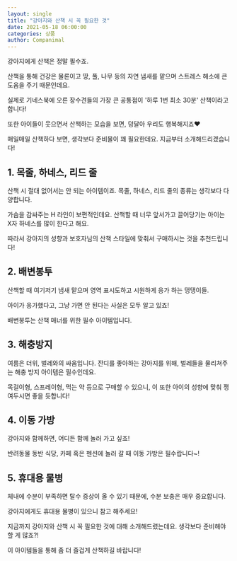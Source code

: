 ```yaml
---
layout: single
title: "강아지와 산책 시 꼭 필요한 것"
date: 2021-05-18 06:00:00
categories: 상품
author: Companimal
---
```


강아지에게 산책은 정말 필수죠.

산책을 통해 건강은 물론이고 땅, 풀, 나무 등의 자연 냄새를 맡으며 스트레스 해소에 큰 도움을 주기 때문인데요.

실제로 기네스북에 오른 장수견들의 가장 큰 공통점이 '하루 1번 최소 30분' 산책이라고 합니다!

또한 아이들이 웃으면서 산책하는 모습을 보면, 덩달아 우리도 행복해지죠♥

매일매일 산책하다 보면, 생각보다 준비물이 꽤 필요한데요. 지금부터 소개해드리겠습니다!

## 1. 목줄, 하네스, 리드 줄

산책 시 절대 없어서는 안 되는 아이템이죠. 목줄, 하네스, 리드 줄의 종류는 생각보다 다양합니다.

가슴을 감싸주는 H 라인이 보편적인데요. 산책할 때 너무 앞서가고 끌어당기는 아이는 X자 하네스를 많이 한다고 해요.

따라서 강아지의 성향과 보호자님의 산책 스타일에 맞춰서 구매하시는 것을 추천드립니다!

## 2. 배변봉투

산책할 때 여기저기 냄새 맡으며 영역 표시도하고 시원하게 응가 하는 댕댕이들.

아이가 응가했다고, 그냥 가면 안 된다는 사실은 모두 알고 있죠!

배변봉투는 산책 매너를 위한 필수 아이템입니다.

## 3. 해충방지

여름은 더위, 벌레와의 싸움입니다. 잔디를 좋아하는 강아지를 위해, 벌레들을 물리쳐주는 해충 방지 아이템은 필수인데요.

목걸이형, 스프레이형, 먹는 약 등으로 구매할 수 있으니, 이 또한 아이의 성향에 맞춰 쟁여두시면 좋을 듯합니다!

## 4. 이동 가방

강아지와 함께하면, 어디든 함께 놀러 가고 싶죠!

반려동물 동반 식당, 카페 혹은 펜션에 놀러 갈 때 이동 가방은 필수랍니다~!

## 5. 휴대용 물병

체내에 수분이 부족하면 탈수 증상이 올 수 있기 때문에, 수분 보충은 매우 중요합니다.

강아지에게도 휴대용 물병이 있으니 참고 해주세요!

지금까지 강아지와 산책 시 꼭 필요한 것에 대해 소개해드렸는데요. 생각보다 준비해야 할 게 많죠?!

이 아이템들을 통해 좀 더 즐겁게 산책하길 바랍니다!
